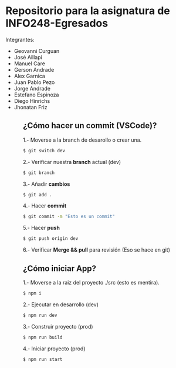 # Repositorio para la asignatura de INFO248-Egresados

Integrantes:

<ul>
  <li>Geovanni Curguan</li>
  <li>José Aillapi</li>
  <li>Manuel Care</li>
  <li>Gerson Andrade</li>
  <li>Alex Garnica</li>
  <li>Juan Pablo Pezo</li>
  <li>Jorge Andrade</li>
  <li>Estefano Espinoza</li>
  <li>Diego Hinrichs</li>
  <li>Jhonatan Friz</li>
<ul>

## ¿Cómo hacer un commit (VSCode)?

1.- Moverse a la branch de desarollo o crear una.

```bash
$ git switch dev
```

2.- Verificar nuestra **branch** actual (dev)

```bash
$ git branch
```

3.- Añadir **cambios**

```bash
$ git add .
```

4.- Hacer **commit**

```bash
$ git commit -m "Esto es un commit"
```

5.- Hacer **push**

```bash
$ git push origin dev
```

6.- Verificar **Merge && pull** para revisión
(Eso se hace en git)

## ¿Cómo iniciar App?

1.- Moverse a la raiz del proyecto ./src (esto es mentira).

```bash
$ npm i
```

2.- Ejecutar en desarrollo (dev)

```bash
$ npm run dev
```

3.- Construir proyecto (prod)

```bash
$ npm run build
```

4.- Iniciar proyecto (prod)

```bash
$ npm run start
```
